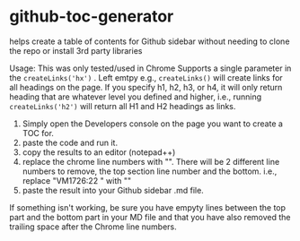 # github-toc-generator
helps create a table of contents for Github sidebar without needing to clone the repo or install 3rd party libraries

Usage: 
This was only tested/used in Chrome
Supports a single parameter in the `createLinks('hx')` . Left emtpy e.g., `createLinks()` will create links for all headings on the page. If you specify h1, h2, h3, or h4, it will only return heading that are whatever level you defined and higher, i.e., running `createLinks('h2')` will return all H1 and H2 headings as links.
  

1. Simply open the Developers console on the page you want to create a TOC for.
2. paste the code and run it.
3. copy the results to an editor (notepad++)
4. replace the chrome line numbers with "". There will be 2 different line numbers to remove, the top section line number and the bottom.
  i.e., replace "VM1726:22 " with ""
5. paste the result into your Github sidebar .md file.

If something isn't working, be sure you have empyty lines between the top part and the bottom part in your MD file and that you have also removed the trailing space after the Chrome line numbers.
  
